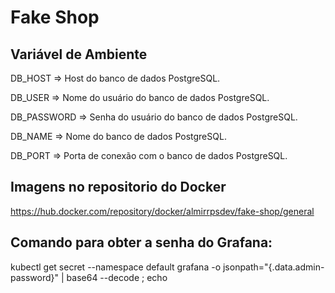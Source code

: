 # Fake Shop


## Variável de Ambiente
DB_HOST	=> Host do banco de dados PostgreSQL.

DB_USER => Nome do usuário do banco de dados PostgreSQL.

DB_PASSWORD	=> Senha do usuário do banco de dados PostgreSQL.

DB_NAME	=>	Nome do banco de dados PostgreSQL.

DB_PORT	=>	Porta de conexão com o banco de dados PostgreSQL.

## Imagens no repositorio do Docker
https://hub.docker.com/repository/docker/almirrpsdev/fake-shop/general

## Comando para obter a senha do Grafana:
kubectl get secret --namespace default grafana -o jsonpath="{.data.admin-password}" | base64 --decode ; echo
